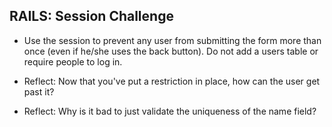 ## RAILS: Session Challenge

* Use the session to prevent any user from submitting the form more than once (even if he/she uses the back button).  Do not add a users table or require people to log in.

* Reflect: Now that you've put a restriction in place, how can the user get past it?

* Reflect: Why is it bad to just validate the uniqueness of the name field?
